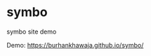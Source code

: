# symbo
symbo site demo

Demo: <a href="https://burhankhawaja.github.io/symbo/">https://burhankhawaja.github.io/symbo/</a>
